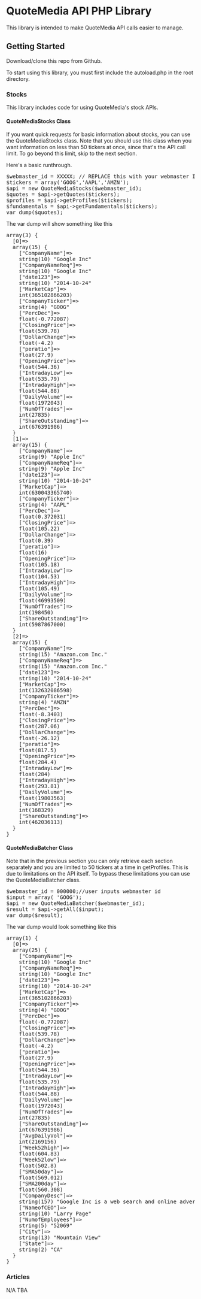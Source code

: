 # QuoteMedia API PHP Library

This library is intended to make QuoteMedia API calls easier to manage.

## Getting Started
Download/clone this repo from Github.

To start using this library, you must first include the autoload.php in the root directory.

### Stocks

This library includes code for using QuoteMedia's stock APIs.

#### QuoteMediaStocks Class

If you want quick requests for basic information about stocks, you can use the QuoteMediaStocks class. Note that you should use this class when you want information on less than 50 tickers at once, since that's the API call limit. To go beyond this limit, skip to the next section.

Here's a basic runthrough.

<pre>
$webmaster_id = XXXXX; // REPLACE this with your webmaster ID
$tickers = array('GOOG','AAPL','AMZN');
$api = new QuoteMediaStocks($webmaster_id);
$quotes = $api->getQuotes($tickers);
$profiles = $api->getProfiles($tickers);
$fundamentals = $api->getFundamentals($tickers);
var_dump($quotes);
</pre>

The var dump will show something like this

<pre>
array(3) {
  [0]=>
  array(15) {
    ["CompanyName"]=>
    string(10) "Google Inc"
    ["CompanyNameReq"]=>
    string(10) "Google Inc"
    ["date123"]=>
    string(10) "2014-10-24"
    ["MarketCap"]=>
    int(365102866203)
    ["CompanyTicker"]=>
    string(4) "GOOG"
    ["PercDec"]=>
    float(-0.772087)
    ["ClosingPrice"]=>
    float(539.78)
    ["DollarChange"]=>
    float(-4.2)
    ["peratio"]=>
    float(27.9)
    ["OpeningPrice"]=>
    float(544.36)
    ["IntradayLow"]=>
    float(535.79)
    ["IntradayHigh"]=>
    float(544.88)
    ["DailyVolume"]=>
    float(1972043)
    ["NumOfTrades"]=>
    int(27835)
    ["ShareOutstanding"]=>
    int(676391986)
  }
  [1]=>
  array(15) {
    ["CompanyName"]=>
    string(9) "Apple Inc"
    ["CompanyNameReq"]=>
    string(9) "Apple Inc"
    ["date123"]=>
    string(10) "2014-10-24"
    ["MarketCap"]=>
    int(630043365740)
    ["CompanyTicker"]=>
    string(4) "AAPL"
    ["PercDec"]=>
    float(0.372031)
    ["ClosingPrice"]=>
    float(105.22)
    ["DollarChange"]=>
    float(0.39)
    ["peratio"]=>
    float(16)
    ["OpeningPrice"]=>
    float(105.18)
    ["IntradayLow"]=>
    float(104.53)
    ["IntradayHigh"]=>
    float(105.49)
    ["DailyVolume"]=>
    float(46993509)
    ["NumOfTrades"]=>
    int(198450)
    ["ShareOutstanding"]=>
    int(5987867000)
  }
  [2]=>
  array(15) {
    ["CompanyName"]=>
    string(15) "Amazon.com Inc."
    ["CompanyNameReq"]=>
    string(15) "Amazon.com Inc."
    ["date123"]=>
    string(10) "2014-10-24"
    ["MarketCap"]=>
    int(132632086598)
    ["CompanyTicker"]=>
    string(4) "AMZN"
    ["PercDec"]=>
    float(-8.3403)
    ["ClosingPrice"]=>
    float(287.06)
    ["DollarChange"]=>
    float(-26.12)
    ["peratio"]=>
    float(817.5)
    ["OpeningPrice"]=>
    float(284.4)
    ["IntradayLow"]=>
    float(284)
    ["IntradayHigh"]=>
    float(293.81)
    ["DailyVolume"]=>
    float(19803563)
    ["NumOfTrades"]=>
    int(168329)
    ["ShareOutstanding"]=>
    int(462036113)
  }
}
</pre>

#### QuoteMediaBatcher Class

Note that in the previous section you can only retrieve each section separately and you are limited to 50 tickers at a time in getProfiles. This is due to limitations on the API itself. To bypass these limitations you can use the QuoteMediaBatcher class.

<pre>
$webmaster_id = 000000;//user inputs webmaster id 
$input = array( 'GOOG');
$api = new QuoteMediaBatcher($webmaster_id);
$result = $api->getAll($input);
var_dump($result);
</pre>

The var dump would look something like this

<pre>
array(1) {
  [0]=>
  array(25) {
    ["CompanyName"]=>
    string(10) "Google Inc"
    ["CompanyNameReq"]=>
    string(10) "Google Inc"
    ["date123"]=>
    string(10) "2014-10-24"
    ["MarketCap"]=>
    int(365102866203)
    ["CompanyTicker"]=>
    string(4) "GOOG"
    ["PercDec"]=>
    float(-0.772087)
    ["ClosingPrice"]=>
    float(539.78)
    ["DollarChange"]=>
    float(-4.2)
    ["peratio"]=>
    float(27.9)
    ["OpeningPrice"]=>
    float(544.36)
    ["IntradayLow"]=>
    float(535.79)
    ["IntradayHigh"]=>
    float(544.88)
    ["DailyVolume"]=>
    float(1972043)
    ["NumOfTrades"]=>
    int(27835)
    ["ShareOutstanding"]=>
    int(676391986)
    ["AvgDailyVol"]=>
    int(2169156)
    ["Week52high"]=>
    float(604.83)
    ["Week52low"]=>
    float(502.8)
    ["SMA50day"]=>
    float(569.012)
    ["SMA200day"]=>
    float(560.308)
    ["CompanyDesc"]=>
    string(157) "Google Inc is a web search and online advertising company that offers search, advertising, operating systems and platforms, enterprise and hardware products."
    ["NameofCEO"]=>
    string(10) "Larry Page"
    ["NumofEmployees"]=>
    string(5) "52069"
    ["City"]=>
    string(13) "Mountain View"
    ["State"]=>
    string(2) "CA"
  }
}
</pre>

### Articles
N/A TBA
